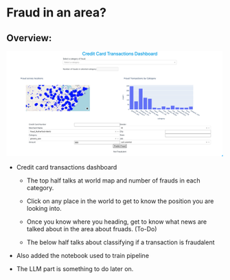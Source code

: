 # Fraud in an area?

## Overview:
![Overview](https://github.com/rishi-wqd190004/dash_app_challenge/blob/main/imgs/cc_overview.png)
- Credit card transactions dashboard

    - The top half talks at world map and number of frauds in each category.
    - Click on any place in the world to get to know the position you are looking into.
    - Once you know where you heading, get to know what news are talked about in the area about fruads. (To-Do)

    - The below half talks about classifying if a transaction is fraudalent

- Also added the notebook used to train pipeline

- The LLM part is something to do later on. 